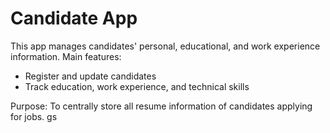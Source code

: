 # Candidate App

This app manages candidates' personal, educational, and work experience information. Main features:
- Register and update candidates
- Track education, work experience, and technical skills

Purpose: To centrally store all resume information of candidates applying for jobs.
gs
